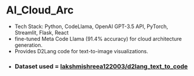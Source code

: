 # AI_Cloud_Arc
- Tech Stack: Python, CodeLlama, OpenAI GPT-3.5 API, PyTorch, Streamlit, Flask, React
- fine-tuned Meta Code Llama (91.4% accuracy) for cloud architecture generation.
-  Provides D2Lang code for text-to-image visualizations.
-  ### Dataset used = [lakshmishreea122003/d2lang_text_to_code ](https://huggingface.co/datasets/lakshmishreea122003/d2lang_text_to_code)
